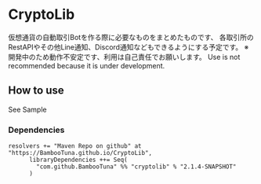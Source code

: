 # CryptoLib
仮想通貨の自動取引Botを作る際に必要なものをまとめたものです、
各取引所のRestAPIやその他Line通知、Discord通知などもできるようにする予定です。
※開発中のため動作不安定です、利用は自己責任でお願いします。
Use is not recommended because it is under development.

## How to use
See Sample

### Dependencies
```
resolvers += "Maven Repo on github" at "https://BambooTuna.github.io/CryptoLib",
      libraryDependencies ++= Seq(
        "com.github.BambooTuna" %% "cryptolib" % "2.1.4-SNAPSHOT"
      )
```

